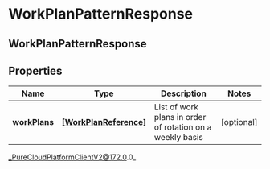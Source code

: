 # WorkPlanPatternResponse

## WorkPlanPatternResponse

## Properties

|Name | Type | Description | Notes|
|------------ | ------------- | ------------- | -------------|
| **workPlans** | [**[WorkPlanReference]**]([WorkPlanReference]) | List of work plans in order of rotation on a weekly basis | [optional] |



_PureCloudPlatformClientV2@172.0.0_
